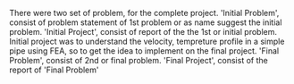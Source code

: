 There were two set of problem, for the complete project.
'Initial Problem', consist of problem statement of 1st problem or as name suggest the initial problem.
'Initial Project', consist of report of the the 1st or initial problem.
Initial project was to understand the velocity, tempreture profile in a simple pipe using FEA, so to get the idea to implement on the final project.
'Final Problem', consist of 2nd or final problem.
'Final Project', consist of the report of 'Final Problem' 
